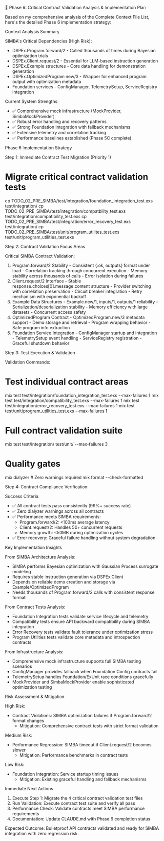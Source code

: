   🎯 Phase 6: Critical Contract Validation Analysis & Implementation Plan

  Based on my comprehensive analysis of the Complete Context File List, here's the detailed Phase 6 implementation strategy:

  Context Analysis Summary

  SIMBA's Critical Dependencies (High Risk):
  - DSPEx.Program.forward/2 - Called thousands of times during Bayesian optimization trials
  - DSPEx.Client.request/2 - Essential for LLM-based instruction generation
  - DSPEx.Example structures - Core data handling for demonstration generation
  - DSPEx.OptimizedProgram.new/3 - Wrapper for enhanced program output with optimization metadata
  - Foundation services - ConfigManager, TelemetrySetup, ServiceRegistry integration

  Current System Strengths:
  - ✅ Comprehensive mock infrastructure (MockProvider, SimbaMockProvider)
  - ✅ Robust error handling and recovery patterns
  - ✅ Strong Foundation integration with fallback mechanisms
  - ✅ Extensive telemetry and correlation tracking
  - ✅ Performance baselines established (Phase 5C complete)

  Phase 6 Implementation Strategy

  Step 1: Immediate Contract Test Migration (Priority 1)

  # Migrate critical contract validation tests
  cp TODO_02_PRE_SIMBA/test/integration/foundation_integration_test.exs test/integration/
  cp TODO_02_PRE_SIMBA/test/integration/compatbility_test.exs test/integration/compatibility_test.exs
  cp TODO_02_PRE_SIMBA/test/integration/error_recovery_test.exs test/integration/
  cp TODO_02_PRE_SIMBA/test/unit/program_utilites_test.exs test/unit/program_utilities_test.exs

  Step 2: Contract Validation Focus Areas

  Critical SIMBA Contract Validation:

  1. Program.forward/2 Stability
    - Consistent {:ok, outputs} format under load
    - Correlation tracking through concurrent execution
    - Memory stability across thousands of calls
    - Error isolation during failures
  2. Client.request/2 Interface
    - Stable response.choices[0].message.content structure
    - Provider switching with correlation preservation
    - Circuit breaker integration
    - Retry mechanism with exponential backoff
  3. Example Data Structures
    - Example.new/1, inputs/1, outputs/1 reliability
    - Serialization/deserialization stability
    - Memory efficiency with large datasets
    - Concurrent access safety
  4. OptimizedProgram Contract
    - OptimizedProgram.new/3 metadata support
    - Demo storage and retrieval
    - Program wrapping behavior
    - Safe program info extraction
  5. Foundation Service Integration
    - ConfigManager startup and integration
    - TelemetrySetup event handling
    - ServiceRegistry registration
    - Graceful shutdown behavior

  Step 3: Test Execution & Validation

  Validation Commands:
  # Test individual contract areas
  mix test test/integration/foundation_integration_test.exs --max-failures 1
  mix test test/integration/compatibility_test.exs --max-failures 1
  mix test test/integration/error_recovery_test.exs --max-failures 1
  mix test test/unit/program_utilities_test.exs --max-failures 1

  # Full contract validation suite
  mix test test/integration/ test/unit/ --max-failures 3

  # Quality gates
  mix dialyzer  # Zero warnings required
  mix format --check-formatted

  Step 4: Contract Compliance Verification

  Success Criteria:
  - ✅ All contract tests pass consistently (99%+ success rate)
  - ✅ Zero dialyzer warnings across all contracts
  - ✅ Performance meets SIMBA requirements:
    - Program.forward/2: <100ms average latency
    - Client.request/2: Handles 50+ concurrent requests
    - Memory growth: <50MB during optimization cycles
  - ✅ Error recovery: Graceful failure handling without system degradation

  Key Implementation Insights

  From SIMBA Architecture Analysis:

  - SIMBA performs Bayesian optimization with Gaussian Process surrogate modeling
  - Requires stable instruction generation via DSPEx.Client
  - Depends on reliable demo creation and storage via Example/OptimizedProgram
  - Needs thousands of Program.forward/2 calls with consistent response format

  From Contract Tests Analysis:

  - Foundation Integration tests validate service lifecycle and telemetry
  - Compatibility tests ensure API backward compatibility during SIMBA integration
  - Error Recovery tests validate fault tolerance under optimization stress
  - Program Utilities tests validate core metadata and introspection contracts

  From Infrastructure Analysis:

  - Comprehensive mock infrastructure supports full SIMBA testing scenarios
  - ConfigManager provides fallback when Foundation Config contracts fail
  - TelemetrySetup handles Foundation/ExUnit race conditions gracefully
  - MockProvider and SimbaMockProvider enable sophisticated optimization testing

  Risk Assessment & Mitigation

  High Risk:
  - Contract Violations: SIMBA optimization failures if Program.forward/2 format changes
    - Mitigation: Comprehensive contract tests with strict format validation

  Medium Risk:
  - Performance Regression: SIMBA timeout if Client.request/2 becomes slower
    - Mitigation: Performance benchmarks in contract tests

  Low Risk:
  - Foundation Integration: Service startup timing issues
    - Mitigation: Existing graceful handling and fallback mechanisms

  Immediate Next Actions

  1. Execute Step 1: Migrate the 4 critical contract validation test files
  2. Run Validation: Execute contract test suite and verify all pass
  3. Performance Check: Validate contracts meet SIMBA performance requirements
  4. Documentation: Update CLAUDE.md with Phase 6 completion status

  Expected Outcome: Bulletproof API contracts validated and ready for SIMBA integration with zero regression risk.
